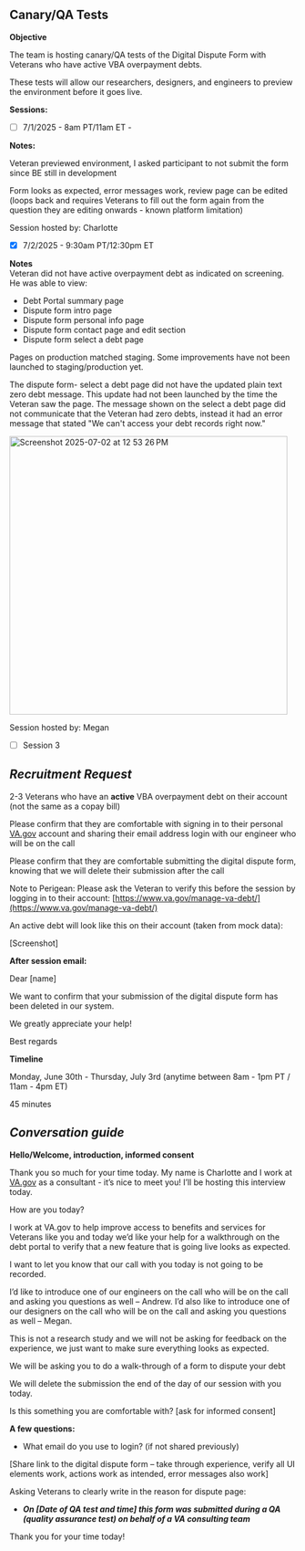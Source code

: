 
## Canary/QA Tests

**Objective**

The team is hosting canary/QA tests of the Digital Dispute Form with Veterans who have active VBA overpayment debts. 

These tests will allow our researchers, designers, and engineers to preview the environment before it goes live. 

**Sessions:**
 - [ ] 7/1/2025 - 8am PT/11am ET - 

**Notes:**

Veteran previewed environment, I asked participant to not submit the form since BE still in development

Form looks as expected, error messages work, review page can be edited (loops back and requires Veterans to fill out the form again from the question they are editing onwards - known platform limitation) 

Session hosted by: Charlotte
 
 - [x] 7/2/2025 - 9:30am PT/12:30pm ET

**Notes**       
Veteran did not have active overpayment debt as indicated on screening. 
He was able to view:
- Debt Portal summary page
- Dispute form intro page
- Dispute form personal info page
- Dispute form contact page and edit section
- Dispute form select a debt page

Pages on production matched staging. Some improvements have not been launched to staging/production yet. 

The dispute form- select a debt page did not have the updated plain text zero debt message. This update had not been launched by the time the Veteran saw the page. The message shown on the select a debt page did not communicate that the Veteran had zero debts, instead it had an error message that stated "We can't access your debt records right now."

<img width="488" alt="Screenshot 2025-07-02 at 12 53 26 PM" src="https://github.com/user-attachments/assets/fdb66feb-8038-4955-b3b5-3fb8e4945b1b" />


Session hosted by: Megan

     
 - [ ] Session 3

## *Recruitment Request*

2-3 Veterans who have an  **active**  VBA overpayment debt on their account (not the same as a copay bill)

Please confirm that they are comfortable with signing in to their personal [VA.gov](http://va.gov/) account and sharing their email address login with our engineer who will be on the call

Please confirm that they are comfortable submitting the digital dispute form, knowing that we will delete their submission after the call

Note to Perigean: Please ask the Veteran to verify this before the session by logging in to their account: ​​[https://www.va.gov/manage-va-debt/](https://www.va.gov/manage-va-debt/)

An active debt will look like this on their account (taken from mock data):

[Screenshot]

**After session email:**

Dear [name]

We want to confirm that your submission of the digital dispute form has been deleted in our system.

We greatly appreciate your help!

Best regards

**Timeline**

Monday, June 30th  - Thursday, July 3rd (anytime between 8am - 1pm PT / 11am - 4pm ET)

45 minutes

## *Conversation guide*

**Hello/Welcome, introduction, informed consent**

Thank you so much for your time today. My name is Charlotte and I work at [VA.gov](http://va.gov/) as a consultant - it’s nice to meet you! I’ll be hosting this interview today.

How are you today?

I work at VA.gov to help improve access to benefits and services for Veterans like you and today we’d like your help for a walkthrough on the debt portal to verify that a new feature that is going live looks as expected.

I want to let you know that our call with you today is not going to be recorded.

I’d like to introduce one of our engineers on the call who will be on the call and asking you questions as well – Andrew. I’d also like to introduce one of our designers on the call who will be on the call and asking you questions as well – Megan.

This is not a research study and we will not be asking for feedback on the experience, we just want to make sure everything looks as expected.

We will be asking you to do a walk-through of a form to dispute your debt

We will delete the submission the end of the day of our session with you today.

Is this something you are comfortable with? [ask for informed consent]

**A few questions:**

- What email do you use to login? (if not shared previously)

[Share link to the digital dispute form – take through experience, verify all UI elements work, actions work as intended, error messages also work]

Asking Veterans to clearly write in the reason for dispute page:

-   **_On [Date of QA test and time] this form was submitted during a QA (quality assurance test) on behalf of a VA consulting team_**

Thank you for your time today!
